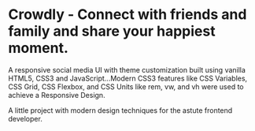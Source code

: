 # Crowdly - Connect with friends and family and share your happiest moment.

A responsive social media UI with theme customization built using vanilla HTML5, CSS3 and JavaScript...Modern CSS3 features like CSS Variables, CSS Grid, CSS Flexbox, and CSS Units like rem, vw, and vh were used to achieve a Responsive Design.

A little project with modern design techniques for the astute frontend developer.
